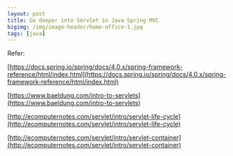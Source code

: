 ```yaml
---
layout: post
title: Go deeper into Servlet in Java Spring MVC
bigimg: /img/image-header/home-office-1.jpg
tags: [java]
---
```






Refer: 

[https://docs.spring.io/spring/docs/4.0.x/spring-framework-reference/html/index.html](https://docs.spring.io/spring/docs/4.0.x/spring-framework-reference/html/index.html)

[https://www.baeldung.com/intro-to-servlets](https://www.baeldung.com/intro-to-servlets)

[http://ecomputernotes.com/servlet/intro/servlet-life-cycle](http://ecomputernotes.com/servlet/intro/servlet-life-cycle)

[http://ecomputernotes.com/servlet/intro/servlet-container](http://ecomputernotes.com/servlet/intro/servlet-container)

